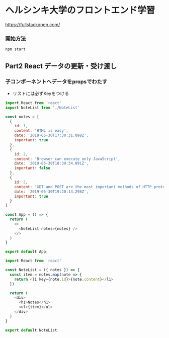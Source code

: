 # ヘルシンキ大学のフロントエンド学習
https://fullstackopen.com/

### 開始方法
```
npm start
```

## Part2 React データの更新・受け渡し

### 子コンポーネントへデータをpropsでわたす
- リストには必ずKeyをつける

```javascript : App.js
import React from 'react'
import NoteList from './NoteList'

const notes = [
  {
    id: 1,
    content: 'HTML is easy',
    date: '2019-05-30T17:30:31.098Z',
    important: true
  },
  {
    id: 2,
    content: 'Browser can execute only JavaScript',
    date: '2019-05-30T18:39:34.091Z',
    important: false
  },
  {
    id: 3,
    content: 'GET and POST are the most important methods of HTTP protocol',
    date: '2019-05-30T19:20:14.298Z',
    important: true
  }
]

const App = () => {
  return (
    <>
      <NoteList notes={notes} />
    </>
  )
}

export default App;

```

```javascript : NoteList.js
import React from 'react'

const NoteList = ({ notes }) => {
  const item = notes.map(note => {
    return <li key={note.id}>{note.content}</li>
  })

  return (
    <div>
      <h1>Notes</h1>
      <ul>{item}</ul>
    </div>
  )
}

export default NoteList

```
